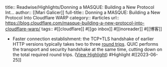title:: Readwise/Highlights/Donning a MASQUE: Building a New Protocol Int...
author:: [[Mari Galicer]]
full-title:: Donning a MASQUE: Building a New Protocol Into Cloudflare WARP
category:: #articles
url:: https://blog.cloudflare.com/masque-building-a-new-protocol-into-cloudflare-warp/
tags:: #[[cloudflare]] #[[go inbox]] #[[inoreader]] #[[博客]]
- Faster connection establishment: the TCP+TLS handshake of earlier HTTP versions typically takes two to three [round trips](https://blog.chromium.org/2015/04/a-quic-update-on-googles-experimental.html). QUIC performs the transport and security handshake at the same time, cutting down on the total required round trips. ([View Highlight](https://read.readwise.io/read/01h3r0b6zw7q1sd1rtex7ac247)) #Highlight #[[2023-06-25]]